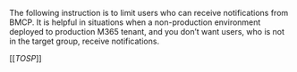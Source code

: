 The following instruction is to limit users who can receive notifications from BMCP. It is helpful in situations when a non-production environment deployed to production M365 tenant, and you don’t want users, who is not in the target group, receive notifications.

[[_TOSP_]]
